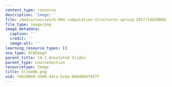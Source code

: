 ```yaml
---
content_type: resource
description: 'Image: '
file: /media/courses/6-004-computation-structures-spring-2017/f4620068350644ca5c6a660d869f457f_Slide06.png
file_type: image/png
image_metadata:
  caption: ''
  credit: ''
  image-alt: ''
learning_resource_types: []
ocw_type: OCWImage
parent_title: 14.1 Annotated Slides
parent_type: CourseSection
resourcetype: Image
title: Slide06.png
uid: f4620068-3506-44ca-5c6a-660d869f457f
---
```

